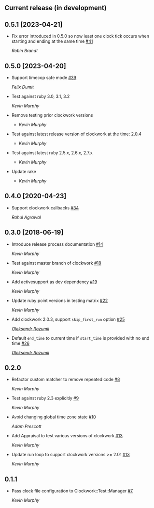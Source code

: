 ## Current release (in development)

## 0.5.1 [2023-04-21]

* Fix error introduced in 0.5.0 so now least one clock tick occurs when starting and ending at the same time [#41](https://github.com/kevin-j-m/clockwork-test/pull/41)

  *Robin Brandt*

## 0.5.0 [2023-04-20]

* Support timecop safe mode [#39](https://github.com/kevin-j-m/clockwork-test/pull/39)

  *Felix Dumit*

* Test against ruby 3.0, 3.1, 3.2

  *Kevin Murphy*

* Remove testing prior clockwork versions

  * *Kevin Murphy*

* Test against latest release version of clockwork at the time: 2.0.4

  * *Kevin Murphy*

* Test against latest ruby 2.5.x, 2.6.x, 2.7.x

  * *Kevin Murphy*

* Update rake

  * *Kevin Murphy*

## 0.4.0 [2020-04-23]

* Support clockwork callbacks [#34](https://github.com/kevin-j-m/clockwork-test/pull/34)

  *Rahul Agrawal*

## 0.3.0 [2018-06-19]

* Introduce release process documentation [#14](https://github.com/kevin-j-m/clockwork-test/pull/14)

  *Kevin Murphy*

* Test against master branch of clockwork [#18](https://github.com/kevin-j-m/clockwork-test/pull/18)

  *Kevin Murphy*

* Add activesupport as dev dependency [#19](https://github.com/kevin-j-m/clockwork-test/pull/19)

  *Kevin Murphy*

* Update ruby point versions in testing matrix [#22](https://github.com/kevin-j-m/clockwork-test/pull/22)

  *Kevin Murphy*

* Add clockwork 2.0.3, support `skip_first_run` option [#25](https://github.com/kevin-j-m/clockwork-test/pull/25)

  *[Oleksandr Rozumii](https://github.com/brain-geek)*

* Default `end_time` to current time if `start_time` is provided with no end time [#26](https://github.com/kevin-j-m/clockwork-test/pull/26)

  *[Oleksandr Rozumii](https://github.com/brain-geek)*

## 0.2.0

* Refactor custom matcher to remove repeated code [#8](https://github.com/kevin-j-m/clockwork-test/pull/8)

  *Kevin Murphy*

* Test against ruby 2.3 explicitly [#9](https://github.com/kevin-j-m/clockwork-test/pull/9)

  *Kevin Murphy*

* Avoid changing global time zone state [#10](https://github.com/kevin-j-m/clockwork-test/pull/10)

  *Adam Prescott*

* Add Appraisal to test various versions of clockwork [#13](https://github.com/kevin-j-m/clockwork-test/pull/13)

  *Kevin Murphy*

* Update run loop to support clockwork versions >= 2.01 [#13](https://github.com/kevin-j-m/clockwork-test/pull/13)

  *Kevin Murphy*

## 0.1.1

* Pass clock file configuration to Clockwork::Test::Manager [#7](https://github.com/kevin-j-m/clockwork-test/pull/7)

  *Kevin Murphy*

